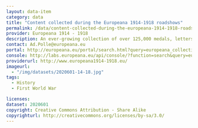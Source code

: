 ```yaml
---
layout: data-item
category: data
title: "Content collected during the Europeana 1914-1918 roadshows"
permalink: /data/content-collected-during-the-europeana-1914-1918-roadshows
provider: Europeana 1914 - 1918
description: An ever-growing collection of over 125,000 medals, letters, postcards, pictures, diaries, etc brought together during the Europeana 1914-1918 roadshows. 
contact: Ad.Polle@europeana.eu
portal: http://europeana.eu/portal/search.html?query=europeana_collectionName%3A2020601*&rows=24
console: http://labs.europeana.eu/api/console/?function=search&query=europeana_collectionName%3A2020601*&rows=24
providerurl: http://www.europeana1914-1918.eu/
imageurl:
  - "/img/datasets/2020601-14-18.jpg"
tags:
  - History
  - First World War

licenses:
dataset: 2020601
copyright: Creative Commons Attribution - Share Alike
copyrighturl: http://creativecommons.org/licenses/by-sa/3.0/
---
```

